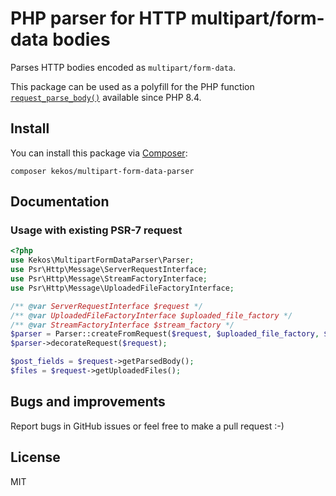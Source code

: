 # PHP parser for HTTP multipart/form-data bodies

Parses HTTP bodies encoded as `multipart/form-data`.

This package can be used as a polyfill for the PHP function
[`request_parse_body()`](https://wiki.php.net/rfc/rfc1867-non-post) available since PHP 8.4.

## Install

You can install this package via [Composer](http://getcomposer.org/):

```
composer kekos/multipart-form-data-parser
```

## Documentation

### Usage with existing PSR-7 request

```php
<?php
use Kekos\MultipartFormDataParser\Parser;
use Psr\Http\Message\ServerRequestInterface;
use Psr\Http\Message\StreamFactoryInterface;
use Psr\Http\Message\UploadedFileFactoryInterface;

/** @var ServerRequestInterface $request */
/** @var UploadedFileFactoryInterface $uploaded_file_factory */
/** @var StreamFactoryInterface $stream_factory */
$parser = Parser::createFromRequest($request, $uploaded_file_factory, $stream_factory);
$parser->decorateRequest($request);

$post_fields = $request->getParsedBody();
$files = $request->getUploadedFiles();
```

## Bugs and improvements

Report bugs in GitHub issues or feel free to make a pull request :-)

## License

MIT
